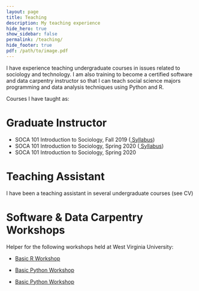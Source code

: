 ```yaml
---
layout: page
title: Teaching
description: My teaching experience
hide_hero: true
show_sidebar: false
permalink: /teaching/
hide_footer: true
pdf: /path/to/image.pdf
---
```


I have experience teaching undergraduate courses in issues related to sociology and technology. I am also training to become a certified software and data carpentry instructor so that I can teach social science majors programming and data analysis techniques using Python and R.

Courses I have taught as:

# Graduate Instructor

- SOCA 101 Introduction to Sociology, Fall 2019 (<a href="file/SOCA101f19_SyllabusVG.pdf" target="_blank"> Syllabus</a>)
- SOCA 101 Introduction to Sociology, Spring 2020 (<a href="file/SOCA101s20_SyllabusVG.pdf" target="_blank"> Syllabus</a>)
- SOCA 101 Introduction to Sociology, Spring 2020


# Teaching Assistant

I have been a teaching assistant in several undergraduate courses (see CV)


# Software & Data Carpentry Workshops 

Helper for the following workshops held at West Virginia University:

- <a href ="https://ncf0003.github.io/2020-03-07-wvu/" target="_blank">Basic R Workshop</a>

- <a href ="https://ncf0003.github.io/2020-01-25-wvu/" target="_blank">Basic Python Workshop</a>

- <a href ="https://ncf0003.github.io/2019-10-26-wvu/" target="_blank">Basic Python Workshop</a>




